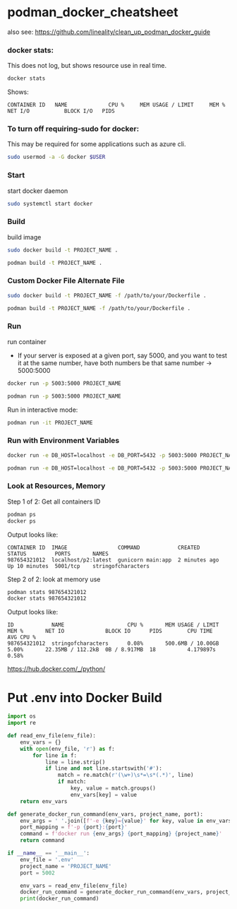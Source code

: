 # podman_docker_cheatsheet
also see: https://github.com/lineality/clean_up_podman_docker_guide



### docker stats:
This does not log, but shows resource use in real time.
```bash
docker stats
```
Shows:
```
CONTAINER ID   NAME             CPU %     MEM USAGE / LIMIT     MEM %     NET I/O           BLOCK I/O   PIDS
```

###	To turn off requiring-sudo for docker: 
This may be required for some applications such as azure cli.
```bash
sudo usermod -a -G docker $USER
```

### Start 
start docker daemon
```bash
sudo systemctl start docker
```

### Build
build image
```bash
sudo docker build -t PROJECT_NAME .
```
```bash
podman build -t PROJECT_NAME .
```

### Custom Docker File Alternate File
```bash
sudo docker build -t PROJECT_NAME -f /path/to/your/Dockerfile .
```
```bash
podman build -t PROJECT_NAME -f /path/to/your/Dockerfile .
```
### Run
run container
- If your server is exposed at a given port, say 5000, and you want to test it at the same number, have both numbers be that same number -> 5000:5000
```bash
docker run -p 5003:5000 PROJECT_NAME
```
```bash
podman run -p 5003:5000 PROJECT_NAME
```
Run in interactive mode:
```bash
podman run -it PROJECT_NAME
```

### Run with Environment Variables
```bash 
docker run -e DB_HOST=localhost -e DB_PORT=5432 -p 5003:5000 PROJECT_NAME
```
```bash
podman run -e DB_HOST=localhost -e DB_PORT=5432 -p 5003:5000 PROJECT_NAME
```

### Look at Resources, Memory
Step 1 of 2: Get all containers ID
```bash
podman ps
docker ps
```
Output looks like:
```
CONTAINER ID  IMAGE                COMMAND            CREATED         STATUS         PORTS       NAMES
987654321012  localhost/p2:latest  gunicorn main:app  2 minutes ago  Up 10 minutes  5001/tcp    stringofcharacters
```

Step 2 of 2: look at memory use
```bash
podman stats 987654321012
docker stats 987654321012
```
Output looks like:
```
ID            NAME                    CPU %       MEM USAGE / LIMIT  MEM %       NET IO             BLOCK IO      PIDS        CPU TIME    AVG CPU %
987654321012  stringofcharacters      0.08%       500.6MB / 10.00GB  5.00%       22.35MB / 112.2kB  0B / 8.917MB  18          4.179897s   0.58%
```

https://hub.docker.com/_/python/

# Put .env into Docker Build
```python
import os
import re

def read_env_file(env_file):
    env_vars = {}
    with open(env_file, 'r') as f:
        for line in f:
            line = line.strip()
            if line and not line.startswith('#'):
                match = re.match(r'(\w+)\s*=\s*(.*)', line)
                if match:
                    key, value = match.groups()
                    env_vars[key] = value
    return env_vars

def generate_docker_run_command(env_vars, project_name, port):
    env_args = ' '.join([f'-e {key}={value}' for key, value in env_vars.items()])
    port_mapping = f'-p {port}:{port}'
    command = f'docker run {env_args} {port_mapping} {project_name}'
    return command

if __name__ == '__main__':
    env_file = '.env'
    project_name = 'PROJECT_NAME'
    port = 5002

    env_vars = read_env_file(env_file)
    docker_run_command = generate_docker_run_command(env_vars, project_name, port)
    print(docker_run_command)
```
